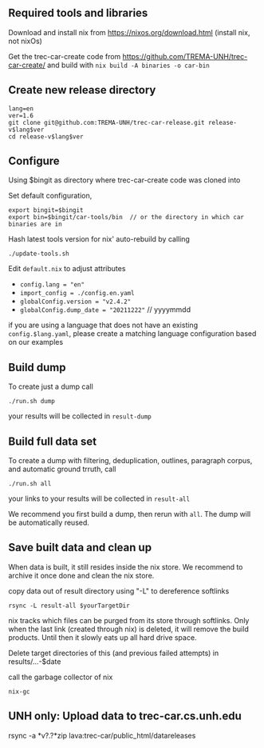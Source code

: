 Required tools and libraries
-----------------------------

Download and install nix from <https://nixos.org/download.html>   (install nix, not nixOs)

Get the trec-car-create code from <https://github.com/TREMA-UNH/trec-car-create/> and build with `nix build -A binaries -o car-bin`


Create new release directory
----------------------------

```
lang=en
ver=1.6
git clone git@github.com:TREMA-UNH/trec-car-release.git release-v$lang$ver
cd release-v$lang$ver
```

Configure
---------

Using $bingit as directory where trec-car-create code was cloned into

Set default configuration,
```
export bingit=$bingit
export bin=$bingit/car-tools/bin  // or the directory in which car binaries are in
```


Hash latest tools version for nix' auto-rebuild by calling
```
./update-tools.sh 
```


Edit `default.nix` to adjust attributes

* `config.lang = "en"`
* `import_config = ./config.en.yaml`
* `globalConfig.version = "v2.4.2"`
* `globalConfig.dump_date = "20211222"`  // yyyymmdd

if you are using a language that does not have an existing `config.$lang.yaml`, please create a matching language configuration based on our examples


Build dump
----------

To  create just a dump call

`./run.sh dump`

your results will be collected in `result-dump`


Build full data set
-------------------

To create a dump with filtering, deduplication, outlines, paragraph corpus, and automatic ground trruth, call

`./run.sh all`

your links to your results will be collected in  `result-all`


We recommend you first build a dump, then rerun with `all`. The dump will be automatically reused.



Save built data and clean up
-----------------------------


When data is built, it still resides inside the nix store. We recommend to archive it once done and clean the nix store.

copy data out of result directory using "-L" to dereference softlinks
```
rsync -L result-all $yourTargetDir
```

nix tracks which files can be purged from its store through softlinks. Only when the last link (created through nix) is deleted, it will remove the build products. Until then it slowly eats up all hard drive space.

Delete target directories of this (and previous failed attempts) in results/...-$date

call the garbage collector of nix

```
nix-gc
```


UNH only: Upload data to trec-car.cs.unh.edu
---------------------------------------------
rsync -a *v?.?*zip lava:trec-car/public_html/datareleases




